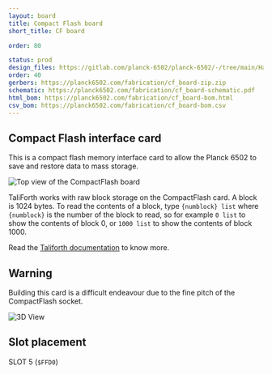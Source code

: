 ```yaml
---
layout: board
title: Compact Flash board
short_title: CF board

order: 80

status: prod
design_files: https://gitlab.com/planck-6502/planck-6502/-/tree/main/Hardware/cf_board
order: 40
gerbers: https://planck6502.com/fabrication/cf_board-zip.zip
schematic: https://planck6502.com/fabrication/cf_board-schematic.pdf
html_bom: https://planck6502.com/fabrication/cf_board-bom.html
csv_bom: https://planck6502.com/fabrication/cf_board-bom.csv
---
```


## Compact Flash interface card

This is a compact flash memory interface card to allow the Planck 6502 to save and restore data to mass storage.

![Top view of the CompactFlash board](/img/compactflash.jpg)

TaliForth works with raw block storage on the CompactFlash card. A block is 1024 bytes.
To read the contents of a block, type `{numblock} list` where `{numblock}` is the number of the block to read, so for example `0 list` to show the contents of block 0, or `1000 list` to show the contents of block 1000.

Read the [Taliforth documentation](https://github.com/SamCoVT/TaliForth2/blob/master-64tass/docs/manual.md#working-with-blocks) to know more.

## Warning

Building this card is a difficult endeavour due to the fine pitch of the CompactFlash socket.

![3D View](https://planck6502.com/fabrication/cf_board-3D_top.png)


## Slot placement

SLOT 5 (`$FFD0`)